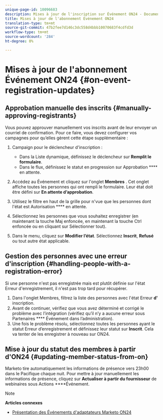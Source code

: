 ```yaml
---
unique-page-id: 10096683
description: Mises à jour de l'inscription sur Événement ON24 - Documents marketing - Documentation du produit
title: Mises à jour de l'abonnement Événement ON24
translation-type: tm+mt
source-git-commit: 47b2fee7d146c3dc558d4bbb10070683f4cdfd3d
workflow-type: tm+mt
source-wordcount: '284'
ht-degree: 0%

---
```



# Mises à jour de l&#39;abonnement Événement ON24 {#on-event-registration-updates}

## Approbation manuelle des inscrits {#manually-approving-registrants}

Vous pouvez approuver manuellement vos inscrits avant de leur envoyer un courriel de confirmation. Pour ce faire, vous devez configurer vos campagnes pour qu’elles gèrent cette étape supplémentaire :

1. Campaign pour le déclencheur d&#39;inscription :

   * Dans la Liste dynamique, définissez le déclencheur sur **Remplit le formulaire**.
   * Dans le flux, définissez le statut en progression sur Approbation **** en attente.

1. Accédez au Événement et cliquez sur l&#39;onglet **Membres** . Cet onglet affiche toutes les personnes qui ont rempli le formulaire. Leur état doit être défini sur **En attente d’approbation**.
1. Utilisez le filtre en haut de la grille pour n&#39;vue que les personnes dont l&#39;état est Autorisation **** en attente.
1. Sélectionnez les personnes que vous souhaitez enregistrer (en maintenant la touche Maj enfoncée, en maintenant la touche Ctrl enfoncée ou en cliquant sur Sélectionner tout).
1. Dans le menu, cliquez sur **Modifier l’état**. Sélectionnez **Inscrit**, **Refusé** ou tout autre état applicable.

## Gestion des personnes avec une erreur d&#39;inscription {#handling-people-with-a-registration-error}

Si une personne n&#39;est pas enregistrée mais est plutôt définie sur l&#39;état Erreur d&#39;enregistrement, il n&#39;est pas trop tard pour récupérer.

1. Dans l&#39;onglet Membres, filtrez la liste des personnes avec l&#39;état Erreur **d&#39;** inscription.
1. Avant de continuer, vérifiez que vous avez déterminé et corrigé le problème avec l’intégration (vérifiez qu’il n’y a aucune erreur sous Partenaires **** Événement dans l’administration).
1. Une fois le problème résolu, sélectionnez toutes les personnes ayant le statut Erreur d’enregistrement et définissez leur statut sur **Inscrit**. Cela va tenter de les enregistrer à nouveau sur ON24.

## Mise à jour du statut des membres à partir d&#39;ON24 {#updating-member-status-from-on}

Marketo tire automatiquement les informations de présence vers 23h00 dans le Pacifique chaque nuit. Pour mettre à jour manuellement les informations de présence, cliquez sur **Actualiser à partir du fournisseur** de webinaires sous Actions ****&#x200B;Événement.

>[!NOTE]
>
>**Articles connexes**
>
>* [Présentation des Événements d&#39;adaptateurs Marketo ON24](understanding-marketo-on24-adapter-events.md)

>



